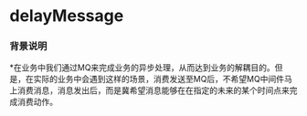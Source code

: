 # delayMessage
### 背景说明
*在业务中我们通过MQ来完成业务的异步处理，从而达到业务的解耦目的。但是，在实际的业务中会遇到这样的场景，消费发送至MQ后，不希望MQ中间件马上消费消息，消息发出后，而是冀希望消息能够在在指定的未来的某个时间点来完成消费动作。
